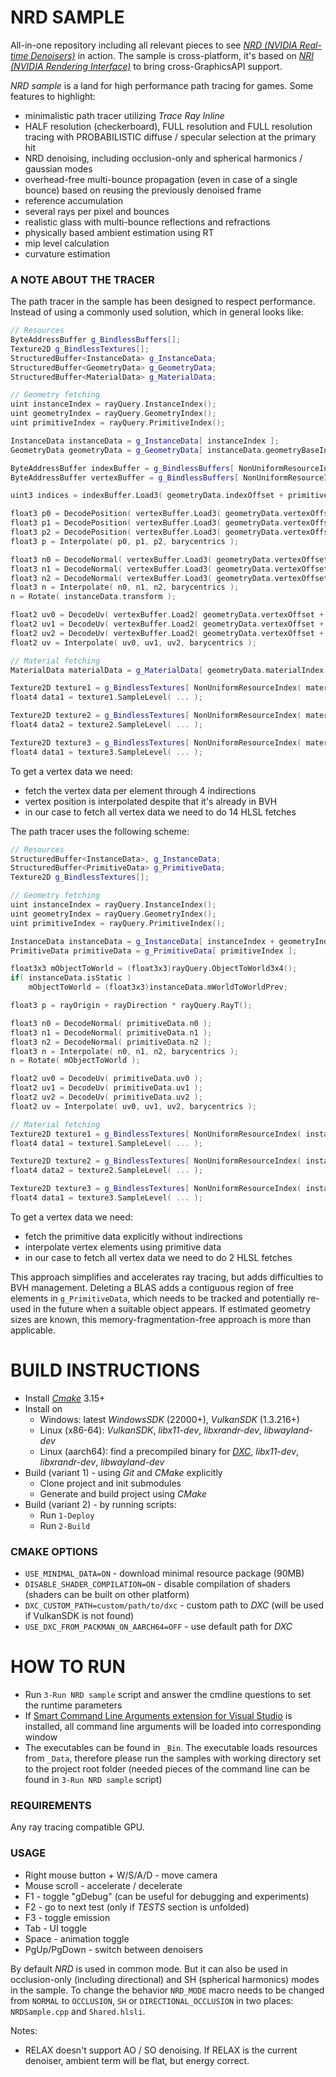 # NRD SAMPLE

All-in-one repository including all relevant pieces to see [*NRD (NVIDIA Real-time Denoisers)*](https://github.com/NVIDIAGameWorks/RayTracingDenoiser) in action. The sample is cross-platform, it's based on [*NRI (NVIDIA Rendering Interface)*](https://github.com/NVIDIAGameWorks/NRI) to bring cross-GraphicsAPI support.

*NRD sample* is a land for high performance path tracing for games. Some features to highlight:
- minimalistic path tracer utilizing *Trace Ray Inline*
- HALF resolution (checkerboard), FULL resolution and FULL resolution tracing with PROBABILISTIC diffuse / specular selection at the primary hit
- NRD denoising, including occlusion-only and spherical harmonics / gaussian modes
- overhead-free multi-bounce propagation (even in case of a single bounce) based on reusing the previously denoised frame
- reference accumulation
- several rays per pixel and bounces
- realistic glass with multi-bounce reflections and refractions
- physically based ambient estimation using RT
- mip level calculation
- curvature estimation

### A NOTE ABOUT THE TRACER

The path tracer in the sample has been designed to respect performance. Instead of using a commonly used solution, which in general looks like:
```c++
// Resources
ByteAddressBuffer g_BindlessBuffers[];
Texture2D g_BindlessTextures[];
StructuredBuffer<InstanceData> g_InstanceData;
StructuredBuffer<GeometryData> g_GeometryData;
StructuredBuffer<MaterialData> g_MaterialData;

// Geometry fetching
uint instanceIndex = rayQuery.InstanceIndex();
uint geometryIndex = rayQuery.GeometryIndex();
uint primitiveIndex = rayQuery.PrimitiveIndex();

InstanceData instanceData = g_InstanceData[ instanceIndex ];
GeometryData geometryData = g_GeometryData[ instanceData.geometryBaseIndex + geometryIndex ];

ByteAddressBuffer indexBuffer = g_BindlessBuffers[ NonUniformResourceIndex( geometryData.indexBufferIndex ) ];
ByteAddressBuffer vertexBuffer = g_BindlessBuffers[ NonUniformResourceIndex( geometryData.vertexBufferIndex ) ];

uint3 indices = indexBuffer.Load3( geometryData.indexOffset + primitiveIndex * INDEX_STRIDE );

float3 p0 = DecodePosition( vertexBuffer.Load3( geometryData.vertexOffset + indices[0] * VERTEX_STRIDE ) );
float3 p1 = DecodePosition( vertexBuffer.Load3( geometryData.vertexOffset + indices[1] * VERTEX_STRIDE ) );
float3 p2 = DecodePosition( vertexBuffer.Load3( geometryData.vertexOffset + indices[2] * VERTEX_STRIDE ) );
float3 p = Interpolate( p0, p1, p2, barycentrics );

float3 n0 = DecodeNormal( vertexBuffer.Load3( geometryData.vertexOffset + offset1 + indices[0] * VERTEX_STRIDE ) );
float3 n1 = DecodeNormal( vertexBuffer.Load3( geometryData.vertexOffset + offset1 + indices[1] * VERTEX_STRIDE ) );
float3 n2 = DecodeNormal( vertexBuffer.Load3( geometryData.vertexOffset + offset1 + indices[2] * VERTEX_STRIDE ) );
float3 n = Interpolate( n0, n1, n2, barycentrics );
n = Rotate( instanceData.transform );

float2 uv0 = DecodeUv( vertexBuffer.Load2( geometryData.vertexOffset + offset2 + indices[0] * VERTEX_STRIDE ) );
float2 uv1 = DecodeUv( vertexBuffer.Load2( geometryData.vertexOffset + offset2 + indices[1] * VERTEX_STRIDE ) );
float2 uv2 = DecodeUv( vertexBuffer.Load2( geometryData.vertexOffset + offset2 + indices[2] * VERTEX_STRIDE ) );
float2 uv = Interpolate( uv0, uv1, uv2, barycentrics );

// Material fetching
MaterialData materialData = g_MaterialData[ geometryData.materialIndex ];

Texture2D texture1 = g_BindlessTextures[ NonUniformResourceIndex( materialData.textureIndex1 ) ];
float4 data1 = texture1.SampleLevel( ... );

Texture2D texture2 = g_BindlessTextures[ NonUniformResourceIndex( materialData.textureIndex2 ) ];
float4 data2 = texture2.SampleLevel( ... );

Texture2D texture3 = g_BindlessTextures[ NonUniformResourceIndex( materialData.textureIndex3 ) ];
float4 data1 = texture3.SampleLevel( ... );
```
To get a vertex data we need:
- fetch the vertex data per element through 4 indirections
- vertex position is interpolated despite that it's already in BVH
- in our case to fetch all vertex data we need to do 14 HLSL fetches

The path tracer uses the following scheme:
```c++
// Resources
StructuredBuffer<InstanceData>, g_InstanceData;
StructuredBuffer<PrimitiveData> g_PrimitiveData;
Texture2D g_BindlessTextures[];

// Geometry fetching
uint instanceIndex = rayQuery.InstanceIndex();
uint geometryIndex = rayQuery.GeometryIndex();
uint primitiveIndex = rayQuery.PrimitiveIndex();

InstanceData instanceData = g_InstanceData[ instanceIndex + geometryIndex ];
PrimitiveData primitiveData = g_PrimitiveData[ primitiveIndex ];

float3x3 mObjectToWorld = (float3x3)rayQuery.ObjectToWorld3x4();
if( instanceData.isStatic )
    mObjectToWorld = (float3x3)instanceData.mWorldToWorldPrev;

float3 p = rayOrigin + rayDirection * rayQuery.RayT();

float3 n0 = DecodeNormal( primitiveData.n0 );
float3 n1 = DecodeNormal( primitiveData.n1 );
float3 n2 = DecodeNormal( primitiveData.n2 );
float3 n = Interpolate( n0, n1, n2, barycentrics );
n = Rotate( mObjectToWorld );

float2 uv0 = DecodeUv( primitiveData.uv0 );
float2 uv1 = DecodeUv( primitiveData.uv1 );
float2 uv2 = DecodeUv( primitiveData.uv2 );
float2 uv = Interpolate( uv0, uv1, uv2, barycentrics );

// Material fetching
Texture2D texture1 = g_BindlessTextures[ NonUniformResourceIndex( instanceData.textureBaseIndex ) ];
float4 data1 = texture1.SampleLevel( ... );

Texture2D texture2 = g_BindlessTextures[ NonUniformResourceIndex( instanceData.textureBaseIndex + 1 ) ];
float4 data2 = texture2.SampleLevel( ... );

Texture2D texture3 = g_BindlessTextures[ NonUniformResourceIndex( instanceData.textureBaseIndex + 2 ) ];
float4 data1 = texture3.SampleLevel( ... );
```
To get a vertex data we need:
- fetch the primitive data explicitly without indirections
- interpolate vertex elements using primitive data
- in our case to fetch all vertex data we need to do 2 HLSL fetches

This approach simplifies and accelerates ray tracing, but adds difficulties to BVH management. Deleting a BLAS adds a contiguous region of free elements in `g_PrimitiveData`, which needs to be tracked and potentially re-used in the future when a suitable object appears. If estimated geometry sizes are known, this memory-fragmentation-free approach is more than applicable.

# BUILD INSTRUCTIONS

- Install [*Cmake*](https://cmake.org/download/) 3.15+
- Install on
    - Windows: latest *WindowsSDK* (22000+), *VulkanSDK* (1.3.216+)
    - Linux (x86-64): *VulkanSDK*, *libx11-dev*, *libxrandr-dev*, *libwayland-dev*
    - Linux (aarch64): find a precompiled binary for [*DXC*](https://github.com/microsoft/DirectXShaderCompiler), *libx11-dev*, *libxrandr-dev*, *libwayland-dev*
- Build (variant 1) - using *Git* and *CMake* explicitly
    - Clone project and init submodules
    - Generate and build project using *CMake*
- Build (variant 2) - by running scripts:
    - Run `1-Deploy`
    - Run `2-Build`

### CMAKE OPTIONS

- `USE_MINIMAL_DATA=ON` - download minimal resource package (90MB)
- `DISABLE_SHADER_COMPILATION=ON` - disable compilation of shaders (shaders can be built on other platform)
- `DXC_CUSTOM_PATH=custom/path/to/dxc` - custom path to *DXC* (will be used if VulkanSDK is not found)
- `USE_DXC_FROM_PACKMAN_ON_AARCH64=OFF` - use default path for *DXC*

# HOW TO RUN

- Run `3-Run NRD sample` script and answer the cmdline questions to set the runtime parameters
- If [Smart Command Line Arguments extension for Visual Studio](https://marketplace.visualstudio.com/items?itemName=MBulli.SmartCommandlineArguments) is installed, all command line arguments will be loaded into corresponding window
- The executables can be found in `_Bin`. The executable loads resources from `_Data`, therefore please run the samples with working directory set to the project root folder (needed pieces of the command line can be found in `3-Run NRD sample` script)

### REQUIREMENTS

Any ray tracing compatible GPU.

### USAGE

- Right mouse button + W/S/A/D - move camera
- Mouse scroll - accelerate / decelerate
- F1 - toggle "gDebug" (can be useful for debugging and experiments)
- F2 - go to next test (only if *TESTS* section is unfolded)
- F3 - toggle emission
- Tab - UI toggle
- Space - animation toggle
- PgUp/PgDown - switch between denoisers

By default *NRD* is used in common mode. But it can also be used in occlusion-only (including directional) and SH (spherical harmonics) modes in the sample. To change the behavior `NRD_MODE` macro needs to be changed from `NORMAL` to `OCCLUSION`, `SH` or `DIRECTIONAL_OCCLUSION` in two places: `NRDSample.cpp` and `Shared.hlsli`.

Notes:
- RELAX doesn't support AO / SO denoising. If RELAX is the current denoiser, ambient term will be flat, but energy correct.
